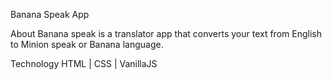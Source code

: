 Banana Speak App


About
Banana speak is a translator app that converts your text from English to Minion speak or Banana language.

Technology 
HTML | CSS | VanillaJS